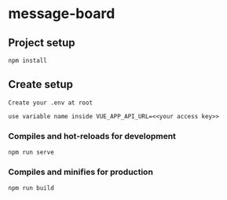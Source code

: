 # message-board

## Project setup
```
npm install
```

## Create setup
```
Create your .env at root

use variable name inside VUE_APP_API_URL=<<your access key>>
```

### Compiles and hot-reloads for development
```
npm run serve
```

### Compiles and minifies for production
```
npm run build
```